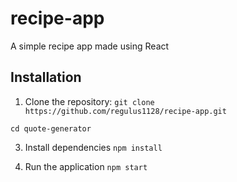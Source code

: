 # recipe-app
A simple recipe app made using React

## Installation

1. Clone the repository:
`git clone https://github.com/regulus1128/recipe-app.git`

  `cd quote-generator`

3. Install dependencies
`npm install`

4. Run the application
`npm start`

